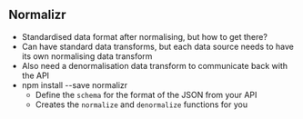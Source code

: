 ## Normalizr

- Standardised data format after normalising, but how to get there?
- Can have standard data transforms, but each data source needs to have its own normalising data transform <!-- .element: class="fragment" -->
- Also need a denormalisation data transform to communicate back with the API <!-- .element: class="fragment" -->
- npm install --save normalizr <!-- .element: class="fragment" -->
  - Define the `schema` for the format of the JSON from your API
  - Creates the `normalize` and `denormalize` functions for you
